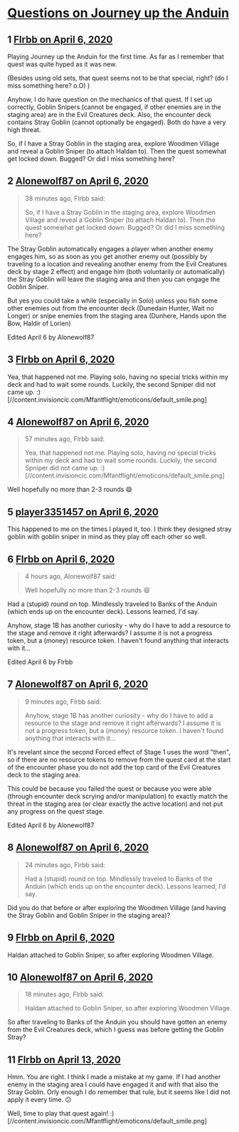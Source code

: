 # [Questions on Journey up the Anduin](https://community.fantasyflightgames.com/topic/307492-questions-on-journey-up-the-anduin/)

## 1 [Flrbb on April 6, 2020](https://community.fantasyflightgames.com/topic/307492-questions-on-journey-up-the-anduin/?do=findComment&comment=3924425)

Playing Journey up the Anduin for the first time. As far as I remember that quest was quite hyped as it was new.

(Besides using old sets, that quest seems not to be that special, right? (do I miss something here? o.O) )

Anyhow, I do have question on the mechanics of that quest. If I set up correctly, Goblin Snipers (cannot be engaged, if other enemies are in the staging area) are in the Evil Creatures deck. Also, the encounter deck contains Stray Goblin (cannot optionally be engaged). Both do have a very high threat.

So, if I have a Stray Goblin in the staging area, explore Woodmen Village and reveal a Goblin Sniper (to attach Haldan to). Then the quest somewhat get locked down. Bugged? Or did I miss something here?

## 2 [Alonewolf87 on April 6, 2020](https://community.fantasyflightgames.com/topic/307492-questions-on-journey-up-the-anduin/?do=findComment&comment=3924431)

> 38 minutes ago, Flrbb said:
> 
> So, if I have a Stray Goblin in the staging area, explore Woodmen Village and reveal a Goblin Sniper (to attach Haldan to). Then the quest somewhat get locked down. Bugged? Or did I miss something here?

The Stray Goblin automatically engages a player when another enemy engages him, so as soon as you get another enemy out (possibly by traveling to a location and revealing another enemy from the Evil Creatures deck by stage 2 effect) and engage him (both voluntarily or automatically) the Stray Goblin will leave the staging area and then you can engage the Goblin Sniper.

But yes you could take a while (especially in Solo) unless you fish some other enemies out from the encounter deck (Dunedain Hunter, Wait no Longer) or snipe enemies from the staging area (Dunhere, Hands upon the Bow, Haldir of Lorien)

Edited April 6 by Alonewolf87

## 3 [Flrbb on April 6, 2020](https://community.fantasyflightgames.com/topic/307492-questions-on-journey-up-the-anduin/?do=findComment&comment=3924436)

Yea, that happened not me. Playing solo, having no special tricks within my deck and had to wait some rounds. Luckily, the second Spniper did not came up. :) [//content.invisioncic.com/Mfantflight/emoticons/default_smile.png]

## 4 [Alonewolf87 on April 6, 2020](https://community.fantasyflightgames.com/topic/307492-questions-on-journey-up-the-anduin/?do=findComment&comment=3924448)

> 57 minutes ago, Flrbb said:
> 
> Yea, that happened not me. Playing solo, having no special tricks within my deck and had to wait some rounds. Luckily, the second Spniper did not came up. :) [//content.invisioncic.com/Mfantflight/emoticons/default_smile.png]

Well hopefully no more than 2-3 rounds 😄

## 5 [player3351457 on April 6, 2020](https://community.fantasyflightgames.com/topic/307492-questions-on-journey-up-the-anduin/?do=findComment&comment=3924509)

This happened to me on the times I played it, too. I think they designed stray goblin with goblin sniper in mind as they play off each other so well.

## 6 [Flrbb on April 6, 2020](https://community.fantasyflightgames.com/topic/307492-questions-on-journey-up-the-anduin/?do=findComment&comment=3924542)

> 4 hours ago, Alonewolf87 said:
> 
> Well hopefully no more than 2-3 rounds 😄

Had a (stupid) round on top. Mindlessly traveled to Banks of the Anduin (which ends up on the encounter deck). Lessons learned, I'd say.

Anyhow, stage 1B has another curiosity - why do I have to add a resource to the stage and remove it right afterwards? I assume it is not a progress token, but a (money) resource token. I haven't found anything that interacts with it...

Edited April 6 by Flrbb

## 7 [Alonewolf87 on April 6, 2020](https://community.fantasyflightgames.com/topic/307492-questions-on-journey-up-the-anduin/?do=findComment&comment=3924547)

> 9 minutes ago, Flrbb said:
> 
> Anyhow, stage 1B has another curiosity - why do I have to add a resource to the stage and remove it right afterwards? I assume it is not a progress token, but a (money) resource token. I haven't found anything that interacts with it...

It's revelant since the second Forced effect of Stage 1 uses the word "then", so if there are no resource tokens to remove from the quest card at the start of the encounter phase you do not add the top card of the Evil Creatures deck to the staging area.

This could be because you failed the quest or because you were able (through encounter deck scrying and/or manipulation) to exactly match the threat in the staging area (or clear exactly the active location) and not put any progress on the quest stage.

Edited April 6 by Alonewolf87

## 8 [Alonewolf87 on April 6, 2020](https://community.fantasyflightgames.com/topic/307492-questions-on-journey-up-the-anduin/?do=findComment&comment=3924550)

> 24 minutes ago, Flrbb said:
> 
> Had a (stupid) round on top. Mindlessly traveled to Banks of the Anduin (which ends up on the encounter deck). Lessons learned, I'd say.

Did you do that before or after exploring the Woodmen Village (and having the Stray Goblin and Goblin Sniper in the staging area)?

## 9 [Flrbb on April 6, 2020](https://community.fantasyflightgames.com/topic/307492-questions-on-journey-up-the-anduin/?do=findComment&comment=3924564)

Haldan attached to Goblin Sniper, so after exploring Woodmen Village.

## 10 [Alonewolf87 on April 6, 2020](https://community.fantasyflightgames.com/topic/307492-questions-on-journey-up-the-anduin/?do=findComment&comment=3924570)

> 18 minutes ago, Flrbb said:
> 
> Haldan attached to Goblin Sniper, so after exploring Woodmen Village.

So after traveling to Banks of the Anduin you should have gotten an enemy from the Evil Creatures deck, which I guess was before getting the Goblin Stray?

## 11 [Flrbb on April 13, 2020](https://community.fantasyflightgames.com/topic/307492-questions-on-journey-up-the-anduin/?do=findComment&comment=3927119)

Hmm. You are right. I think I made a mistake at my game. If I had another enemy in the staging area I could have engaged it and with that also the Stray Goblin. Orly enough I do remember that rule, but it seems like I did not apply it every time. 😕

Well, time to play that quest again! :) [//content.invisioncic.com/Mfantflight/emoticons/default_smile.png]

 

